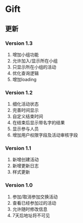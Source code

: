 # Gift

## 更新

### Version 1.3

1. 增加小组功能
2. 允许加入/显示所在小组
3. 只显示所在小组的活动
4. 优化查询逻辑
5. 增加loading

### Version 1.2

1. 细化活动状态
2. 完善时间显示
3. 自定义结束时间
4. 在结束后显示带名字的结果
5. 显示参与人员
6. 增加用户权限字段及活动审核字段

### Version 1.1

1. 新增创建活动
2. 新增更新日志
3. 样式更新

### Version 1.0

1. 参加/取消参加交换活动
2. 查看已经参加过的活动
3. 允许随时修改信息
4. 7天后地址将不可见
